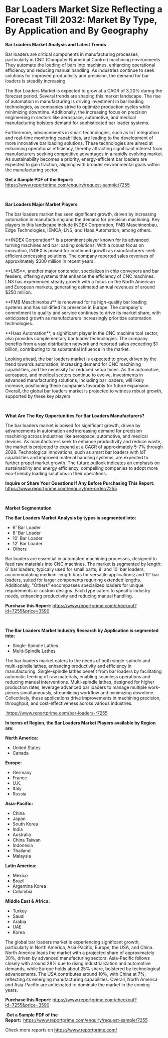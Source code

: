 <p><h1>Bar Loaders Market Size Reflecting a Forecast Till 2032: Market By Type, By Application and By Geography</h1></p><p><strong>Bar Loaders Market Analysis and Latest Trends</strong></p>
<p><p>Bar loaders are critical components in manufacturing processes, particularly in CNC (Computer Numerical Control) machining environments. They automate the loading of bars into machines, enhancing operational efficiency and reducing manual handling. As industries continue to seek solutions for improved productivity and precision, the demand for bar loaders is steadily increasing.</p><p>The Bar Loaders Market is expected to grow at a CAGR of 3.20% during the forecast period. Several trends are shaping this market landscape. The rise of automation in manufacturing is driving investment in bar loading technologies, as companies strive to optimize production cycles while minimizing downtime. Additionally, the increasing focus on precision engineering in sectors like aerospace, automotive, and medical manufacturing bolsters demand for sophisticated bar loader systems.</p><p>Furthermore, advancements in smart technologies, such as IoT integration and real-time monitoring capabilities, are leading to the development of more innovative bar loading solutions. These technologies are aimed at enhancing operational efficiency, thereby attracting significant interest from manufacturers seeking competitive advantages in a rapidly evolving market. As sustainability becomes a priority, energy-efficient bar loaders are expected to gain traction, aligning with broader environmental goals within the manufacturing sector.</p></p>
<p><strong>Get a Sample PDF of the Report:&nbsp;</strong> <a href="https://www.reportprime.com/enquiry/request-sample/7255?utm_campaign=2269&utm_medium=2&utm_source=Github&utm_content=ia&utm_term=19032025&utm_id=bar-loaders">https://www.reportprime.com/enquiry/request-sample/7255</a></p>
<p>&nbsp;</p>
<p><strong>Bar Loaders Major Market Players</strong></p>
<p><p>The bar loaders market has seen significant growth, driven by increasing automation in manufacturing and the demand for precision machining. Key players in this landscape include INDEX Corporation, FMB Maschinenbau, Edge Technologies, IEMCA, LNS, and Haas Automation, among others.</p><p>**INDEX Corporation** is a prominent player known for its advanced turning machines and bar loading solutions. With a robust focus on innovation, INDEX is poised for continued growth as manufacturers seek efficient processing solutions. The company reported sales revenues of approximately $300 million in recent years.</p><p>**LNS**, another major contender, specializes in chip conveyors and bar feeders, offering systems that enhance the efficiency of CNC machines. LNS has experienced steady growth with a focus on the North American and European markets, generating estimated annual revenues of around $250 million. </p><p>**FMB Maschinenbau** is renowned for its high-quality bar loading systems and has solidified its presence in Europe. The company's commitment to quality and service continues to drive its market share, with anticipated growth as manufacturers increasingly prioritize automation technologies.</p><p>**Haas Automation**, a significant player in the CNC machine tool sector, also provides complementary bar loader technologies. The company benefits from a vast distribution network and reported sales exceeding $1 billion, contributing to its substantial influence in the market.</p><p>Looking ahead, the bar loaders market is expected to grow, driven by the trend towards automation, increasing demand for CNC machining capabilities, and the necessity for reduced setup times. As the automotive, aerospace, and medical sectors continue to evolve, investments in advanced manufacturing solutions, including bar loaders, will likely increase, positioning these companies favorably for future expansion. Overall, the global bar loaders market is projected to witness robust growth, supported by these key players.</p></p>
<p>&nbsp;</p>
<p><strong>What Are The Key Opportunities For Bar Loaders Manufacturers?</strong></p>
<p><p>The bar loaders market is poised for significant growth, driven by advancements in automation and increasing demand for precision machining across industries like aerospace, automotive, and medical devices. As manufacturers seek to enhance productivity and reduce waste, the market is projected to expand at a CAGR of approximately 5-7% through 2028. Technological innovations, such as smart bar loaders with IoT capabilities and improved material handling systems, are expected to further propel market growth. The future outlook indicates an emphasis on sustainability and energy efficiency, compelling companies to adopt more eco-friendly loading solutions in their operations.</p></p>
<p><strong>Inquire or Share Your Questions If Any Before Purchasing This Report:</strong> <a href="https://www.reportprime.com/enquiry/pre-order/7255?utm_campaign=2269&utm_medium=2&utm_source=Github&utm_content=ia&utm_term=19032025&utm_id=bar-loaders">https://www.reportprime.com/enquiry/pre-order/7255</a></p>
<p>&nbsp;</p>
<p><strong>Market Segmentation</strong></p>
<p><strong>The Bar Loaders Market Analysis by types is segmented into:</strong></p>
<p><ul><li>6' Bar Loader</li><li>8' Bar Loader</li><li>10' Bar Loader</li><li>12' Bar Loader</li><li>Others</li></ul></p>
<p><p>Bar loaders are essential in automated machining processes, designed to feed raw materials into CNC machines. The market is segmented by length: 6' bar loaders, typically used for small parts; 8' and 10' bar loaders, accommodating medium-length bars for versatile applications; and 12' bar loaders, suited for larger components requiring extended lengths. Additionally, "Others" encompasses specialized loaders for unique requirements or custom designs. Each type caters to specific industry needs, enhancing productivity and reducing manual handling.</p></p>
<p><strong>Purchase this Report:&nbsp;</strong><a href="https://www.reportprime.com/checkout?id=7255&price=3590&utm_campaign=2269&utm_medium=2&utm_source=Github&utm_content=ia&utm_term=19032025&utm_id=bar-loaders">https://www.reportprime.com/checkout?id=7255&price=3590</a></p>
<p>&nbsp;</p>
<p><strong>The Bar Loaders Market Industry Research by Application is segmented into:</strong></p>
<p><ul><li>Single-Spindle Lathes</li><li>Multi-Spindle Lathes</li></ul></p>
<p><p>The bar loaders market caters to the needs of both single-spindle and multi-spindle lathes, enhancing productivity and efficiency in manufacturing. Single-spindle lathes benefit from bar loaders by facilitating automatic feeding of raw materials, enabling seamless operations and reducing manual interventions. Multi-spindle lathes, designed for higher production rates, leverage advanced bar loaders to manage multiple work-pieces simultaneously, streamlining workflow and minimizing downtime. Collectively, these applications drive improvements in machining precision, throughput, and cost-effectiveness across various industries.</p></p>
<p><a href="https://www.reportprime.com/bar-loaders-r7255?utm_campaign=2269&utm_medium=2&utm_source=Github&utm_content=ia&utm_term=19032025&utm_id=bar-loaders">&nbsp;https://www.reportprime.com/bar-loaders-r7255</a></p>
<p><strong>In terms of Region, the Bar Loaders Market Players available by Region are:</strong></p>
<p>
    <p> <strong> North America: </strong>
        <ul>
            <li>United States</li>
            <li>Canada</li>
        </ul>
        </p> 
    <p> <strong> Europe: </strong>
        <ul>
            <li>Germany</li>
            <li>France</li>
            <li>U.K.</li>
            <li>Italy</li>
            <li>Russia</li>
        </ul>
        </p> 
    <p> <strong> Asia-Pacific: </strong>
        <ul>
            <li>China</li>
            <li>Japan</li>
            <li>South Korea</li>
            <li>India</li>
            <li>Australia</li>
            <li>China Taiwan</li>
            <li>Indonesia</li>
            <li>Thailand</li>
            <li>Malaysia</li>
        </ul>
        </p> 
    <p> <strong> Latin America: </strong>
        <ul>
            <li>Mexico</li>
            <li>Brazil</li>
            <li>Argentina Korea</li>
            <li>Colombia</li>
        </ul>
        </p> 
    <p> <strong> Middle East & Africa: </strong>
        <ul>
            <li>Turkey</li>
            <li>Saudi</li>
            <li>Arabia</li>
            <li>UAE</li>
            <li>Korea</li>
        </ul>
    </p>
    </p>
<p><p>The global bar loaders market is experiencing significant growth, particularly in North America, Asia-Pacific, Europe, the USA, and China. North America leads the market with a projected share of approximately 30%, driven by advanced manufacturing sectors. Asia-Pacific follows closely with around 28% due to rising industrialization and automotive demands, while Europe holds about 25% share, bolstered by technological advancements. The USA contributes around 10%, with China at 7%, reflecting its emerging manufacturing capabilities. Overall, North America and Asia-Pacific are anticipated to dominate the market in the coming years.</p></p>
<p><strong>Purchase this Report: </strong><a href="https://www.reportprime.com/checkout?id=7255&price=3590&utm_campaign=2269&utm_medium=2&utm_source=Github&utm_content=ia&utm_term=19032025&utm_id=bar-loaders">https://www.reportprime.com/checkout?id=7255&price=3590</a></p>
<p>&nbsp;<strong>Get a Sample PDF of the Report:&nbsp;&nbsp;</strong><a href="https://www.reportprime.com/enquiry/request-sample/7255?utm_campaign=2269&utm_medium=2&utm_source=Github&utm_content=ia&utm_term=19032025&utm_id=bar-loaders">https://www.reportprime.com/enquiry/request-sample/7255</a></p>
<p><strong></strong></p>
<p>Check more reports on <a href="https://www.reportprime.com/?utm_campaign=2269&utm_medium=2&utm_source=Github&utm_content=ia&utm_term=19032025&utm_id=bar-loaders">https://www.reportprime.com/</a></p>